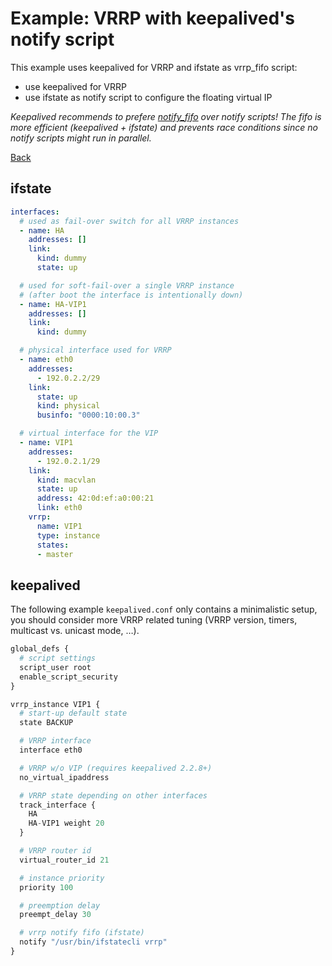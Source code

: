 # Example: VRRP with keepalived's notify script

This example uses keepalived for VRRP and ifstate as vrrp_fifo script:
- use keepalived for VRRP
- use ifstate as notify script to configure the floating virtual IP

*Keepalived recommends to prefere [notify_fifo](vrrp-fifo.md) over notify scripts! The fifo is more efficient (keepalived + ifstate) and prevents race conditions since no notify scripts might run in parallel.*

[Back](../examples.md)


## ifstate

```yaml
interfaces:
  # used as fail-over switch for all VRRP instances
  - name: HA
    addresses: []
    link:
      kind: dummy
      state: up

  # used for soft-fail-over a single VRRP instance
  # (after boot the interface is intentionally down)
  - name: HA-VIP1
    addresses: []
    link:
      kind: dummy

  # physical interface used for VRRP
  - name: eth0
    addresses:
      - 192.0.2.2/29
    link:
      state: up
      kind: physical
      businfo: "0000:10:00.3"

  # virtual interface for the VIP
  - name: VIP1
    addresses:
      - 192.0.2.1/29
    link:
      kind: macvlan
      state: up
      address: 42:0d:ef:a0:00:21
      link: eth0
    vrrp:
      name: VIP1
      type: instance
      states:
      - master
```

## keepalived

The following example `keepalived.conf` only contains a minimalistic setup, you should consider more VRRP related tuning (VRRP version, timers, multicast vs. unicast mode, …).

```python
global_defs {
  # script settings
  script_user root
  enable_script_security
}

vrrp_instance VIP1 {
  # start-up default state
  state BACKUP

  # VRRP interface
  interface eth0

  # VRRP w/o VIP (requires keepalived 2.2.8+)
  no_virtual_ipaddress

  # VRRP state depending on other interfaces
  track_interface {
    HA
    HA-VIP1 weight 20
  }

  # VRRP router id
  virtual_router_id 21

  # instance priority
  priority 100

  # preemption delay
  preempt_delay 30

  # vrrp notify fifo (ifstate)
  notify "/usr/bin/ifstatecli vrrp"
}
```
